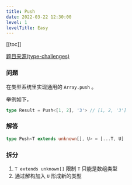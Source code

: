 ```yaml
---
title: Push
date: 2022-03-22 12:30:00
level: 1
levelTitle: Easy
---
```


[[toc]]

[题目来源(type-challenges)](https://github.com/type-challenges/type-challenges/blob/master/questions/898-easy-includes/README.zh-CN.md)
### 问题
在类型系统里实现通用的 `Array.push` 。

举例如下，

```typescript
type Result = Push<[1, 2], '3'> // [1, 2, '3']
```

### 解答

```typescript
type Push<T extends unknown[], U> = [...T, U]
```

### 拆分
1. `T extends unknown[]` 限制 `T` 只能是数组类型
2. 通过解构加入 `U` 形成新的类型
